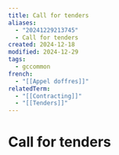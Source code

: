 ```yaml
---
title: Call for tenders
aliases:
  - "20241229213745"
  - Call for tenders
created: 2024-12-18
modified: 2024-12-29
tags:
  - gccommon
french:
  - "[[Appel doffres]]"
relatedTerm:
  - "[[Contracting]]"
  - "[[Tenders]]"
---
```

# Call for tenders
